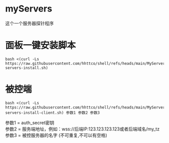 # myServers
这个一个服务器探针程序

# 面板一键安装脚本

    bash <(curl -Ls https://raw.githubusercontent.com/hhttco/shell/refs/heads/main/MyServersTz/my-servers-install.sh)

# 被控端
    bash <(curl -Ls https://raw.githubusercontent.com/hhttco/shell/refs/heads/main/MyServersTz/my-servers-install-client.sh) 参数1 参数2 参数3

参数1 = auth_secret密钥  
参数2 = 服务端地址，例如：wss://后端IP:123.123.123.123或者后端域名/my_tz  
参数3 = 被控服务器的名字 (不可重复,不可以有空格)
